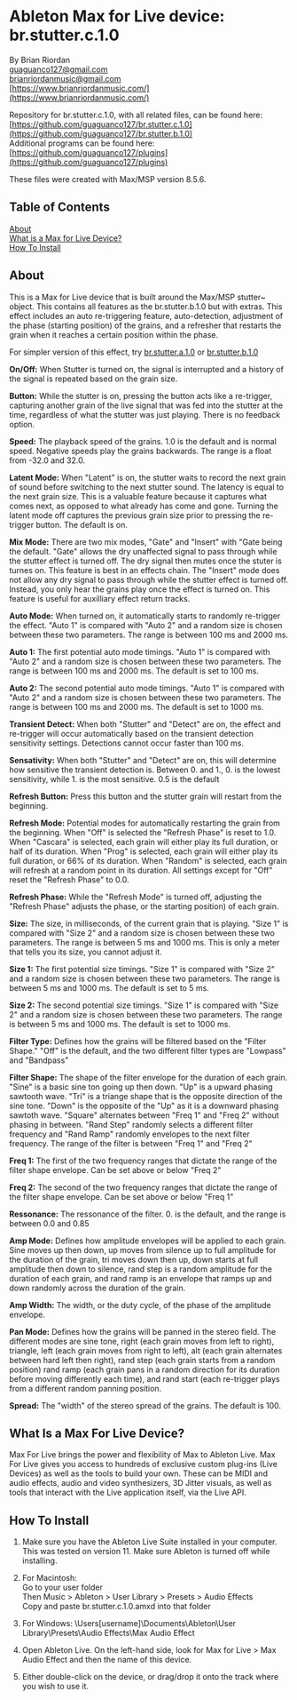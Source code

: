 # Ableton Max for Live device: br.stutter.c.1.0



By Brian Riordan  
[guaguanco127@gmail.com](mailto:guaguanco127@gmail.com)  
[brianriordanmusic@gmail.com](mailto:brianriordanmusic@gmail.com)  
[https://www.brianriordanmusic.com/](https://www.brianriordanmusic.com/) 
  
Repository for br.stutter.c.1.0, with all related files, can be found here: [https://github.com/guaguanco127/br.stutter.c.1.0](https://github.com/guaguanco127/br.stutter.b.1.0)  
Additional programs can be found here: [https://github.com/guaguanco127/plugins](https://github.com/guaguanco127/plugins)

These files were created with Max/MSP version 8.5.6. 

## Table of Contents 

[About](#About)  
[What is a Max for Live Device?](#M4L)  
[How To Install](#Install)  

## <a name="About"></a>About

This is a Max for Live device that is built around the Max/MSP stutter~ object. This contains all features as the br.stutter.b.1.0 but with extras. This effect includes an auto re-triggering feature, auto-detection, adjustment of the phase (starting position) of the grains, and a refresher that restarts the grain when it reaches a certain position within the phase.

For simpler version of this effect, try [br.stutter.a.1.0](https://github.com/guaguanco127/br.stutter.a.1.0) or [br.stutter.b.1.0](https://github.com/guaguanco127/br.stutter.b.1.0)
  
**On/Off:** When Stutter is turned on, the signal is interrupted and a history of the signal is repeated based on the grain size. 

**Button:** While the stutter is on, pressing the button acts like a re-trigger, capturing another grain of the live signal that was fed into the stutter at the time, regardless of what the stutter was just playing. There is no feedback option. 

**Speed:** The playback speed of the grains. 1.0 is the default and is normal speed. Negative speeds play the grains backwards. The range is a float from -32.0 and 32.0. 

**Latent Mode:** When "Latent" is on, the stutter waits to record the next grain of sound before switching to the next stutter sound. The latency is equal to the next grain size. This is a valuable feature because it captures what comes next, as opposed to what already has come and gone. Turning the latent mode off captures the previous grain size prior to pressing the re-trigger button. The default is on. 

**Mix Mode:** There are two mix modes, "Gate" and "Insert" with "Gate being the default. "Gate" allows the dry unaffected signal to pass through while the stutter effect is turned off. The dry signal then mutes once the stuter is turnes on. This feature is best in an effects chain. The "Insert" mode does not allow any dry signal to pass through while the stutter effect is turned off. Instead, you only hear the grains play once the effect is turned on. This feature is useful for auxilliary effect return tracks. 

**Auto Mode:** When turned on, it automatically starts to randomly re-trigger the effect. "Auto 1" is compared with "Auto 2" and a random size is chosen between these two parameters. The range is between 100 ms and 2000 ms.

**Auto 1:** The first potential auto mode timings. "Auto 1" is compared with "Auto 2" and a random size is chosen between these two parameters. The range is between 100 ms and 2000 ms. The default is set to 100 ms. 

**Auto 2:** The second potential auto mode timings. "Auto 1" is compared with "Auto 2" and a random size is chosen between these two parameters. The range is between 100 ms and 2000 ms. The default is set to 1000 ms. 

**Transient Detect:** When both "Stutter" and "Detect" are on, the effect and re-trigger will occur automatically based on the transient detection sensitivity settings. Detections cannot occur faster than 100 ms.   

**Sensativity:** When both "Stutter" and "Detect" are on, this will determine how sensitive the transient detection is. Between 0. and 1., 0. is the lowest sensitivity, while 1. is the most sensitive. 0.5 is the default

**Refresh Button:** Press this button and the stutter grain will restart from the beginning. 

**Refresh Mode:** Potential modes for automatically restarting the grain from the beginning. When "Off" is selected the "Refresh Phase" is reset to 1.0. When "Cascara" is selected, each grain will either play its full duration, or half of its duration. When "Prog" is selected, each grain will either play its full duration, or 66% of its duration. When "Random" is selected, each grain will refresh at a random point in  its duration. All settings except for "Off" reset the "Refresh Phase" to 0.0. 

**Refresh Phase:** While the "Refresh Mode" is turned off, adjusting the "Refresh Phase" adjusts the phase, or the starting position) of each grain.  

**Size:** The size, in milliseconds, of the current grain that is playing. "Size 1" is compared with "Size 2" and a random size is chosen between these two parameters. The range is between 5 ms and 1000 ms. This is only a meter that tells you its size, you cannot adjust it. 

**Size 1:** The first potential size timings. "Size 1" is compared with "Size 2" and a random size is chosen between these two parameters. The range is between 5 ms and 1000 ms. The default is set to 5 ms.

**Size 2:** The second potential size timings. "Size 1" is compared with "Size 2" and a random size is chosen between these two parameters. The range is between 5 ms and 1000 ms. The default is set to 1000 ms.

**Filter Type:** Defines how the grains will be filtered based on the "Filter Shape." "Off" is the default, and the two different filter types are "Lowpass" and "Bandpass" 

**Filter Shape:** The shape of the filter envelope for the duration of each grain. "Sine" is a basic sine ton going up then down. "Up" is a upward phasing sawtooth wave. "Tri" is a triange shape that is the opposite direction of the sine tone. "Down" is the opposite of the "Up" as it is a downward phasing sawtoth wave. "Square" alternates between "Freq 1" and "Freq 2" without phasing in between. "Rand Step" randomly selects a different filter frequency and "Rand Ramp" randomly envelopes to the next filter frequency. The range of the filter is between "Freq 1" and "Freq 2" 

**Freq 1:** The first of the two frequency ranges that dictate the range of the filter shape envelope. Can be set above or below "Freq 2" 

**Freq 2:** The second of the two frequency ranges that dictate the range of the filter shape envelope. Can be set above or below "Freq 1" 

**Ressonance:** The ressonance of the filter. 0. is the default, and the range is between 0.0 and 0.85

**Amp Mode:** Defines how amplitude envelopes will be applied to each grain. Sine moves up then down, up moves from silence up to full amplitude for the duration of the grain, tri moves down then up, down starts at full amplitude then down to silence, rand step is a random amplitude for the duration of each grain, and rand ramp is an envelope that ramps up and down randomly across the duration of the grain.

**Amp Width:** The width, or the duty cycle, of the phase of the amplitude envelope. 

**Pan Mode:** Defines how the grains will be panned in the stereo field. The different modes are sine tone, right (each grain moves from left to right), triangle, left (each grain moves from right to left), alt (each grain alternates between hard left then right), rand step (each grain starts from a random position) rand ramp (each grain pans in a random direction for its duration before moving differently each time), and rand start (each re-trigger plays from a different random panning position. 

**Spread:** The "width" of the stereo spread of the grains. The default is 100.



## <a name="M4L"></a>What Is a Max For Live Device?

Max For Live brings the power and flexibility of Max to Ableton Live. Max For Live gives you access to hundreds of exclusive custom plug-ins (Live Devices) as well as the tools to build your own. These can be MIDI and audio effects, audio and video synthesizers, 3D Jitter visuals, as well as tools that interact with the Live application itself, via the Live API.

## <a name="Install"></a>How To Install

1. Make sure you have the Ableton Live Suite installed in your computer. This was tested on version 11. Make sure Ableton is turned off while installing. 

2. For Macintosh:  
Go to your user folder  
Then Music > Ableton > User Library > Presets > Audio Effects  
Copy and paste br.stutter.c.1.0.amxd into that folder

3. For Windows: \Users\[username]\Documents\Ableton\User Library\Presets\Audio Effects\Max Audio Effect     
  
4. Open Ableton Live. On the left-hand side, look for Max for Live > Max Audio Effect and then the name of this device.

5. Either double-click on the device, or drag/drop it onto the track where you wish to use it.  
    



 





